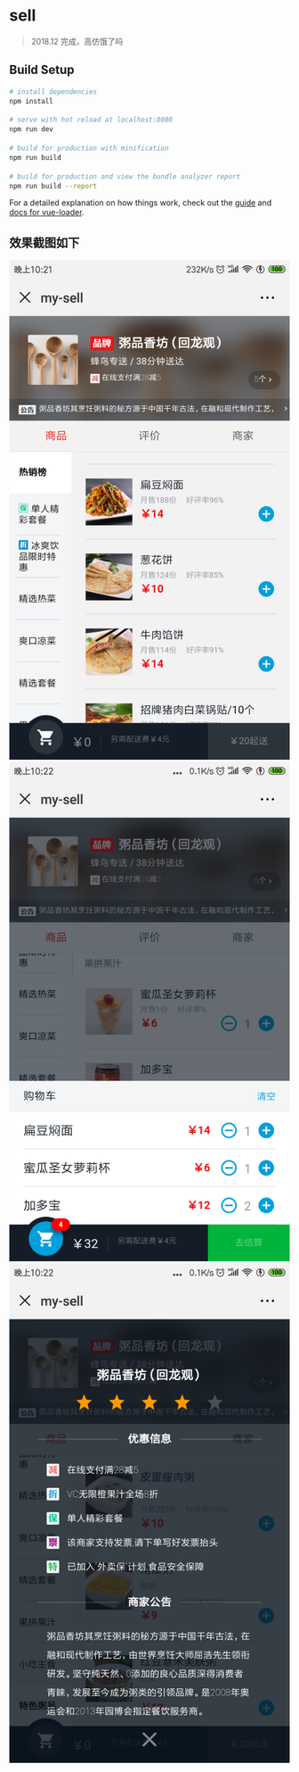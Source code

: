 # sell

> 2018.12 完成，高仿饿了吗

## Build Setup

``` bash
# install dependencies
npm install

# serve with hot reload at localhost:8080
npm run dev

# build for production with minification
npm run build

# build for production and view the bundle analyzer report
npm run build --report
```

For a detailed explanation on how things work, check out the [guide](http://vuejs-templates.github.io/webpack/) and [docs for vue-loader](http://vuejs.github.io/vue-loader).

## 效果截图如下

![](https://github.com/escebt/sell/raw/master/screenshots/效果图2.png)
![](https://github.com/escebt/sell/raw/master/screenshots/效果图3.png)
![](https://github.com/escebt/sell/raw/master/screenshots/效果图4.png)
